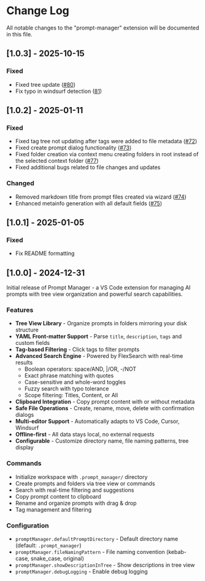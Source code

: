 # Change Log

All notable changes to the "prompt-manager" extension will be documented in this file.

## [1.0.3] - 2025-10-15

### Fixed

- Fixed tree update ([#80](https://github.com/necrokot-org/prompt-manager/pull/80))
- Fix typo in windsurf detection ([81](https://github.com/necrokot-org/prompt-manager/pull/81))

## [1.0.2] - 2025-01-11

### Fixed

- Fixed tag tree not updating after tags were added to file metadata ([#72](https://github.com/necrokot-org/prompt-manager/pull/72))
- Fixed create prompt dialog functionality ([#73](https://github.com/necrokot-org/prompt-manager/pull/73))
- Fixed folder creation via context menu creating folders in root instead of the selected context folder ([#77](https://github.com/necrokot-org/prompt-manager/pull/77))
- Fixed additional bugs related to file changes and updates

### Changed

- Removed markdown title from prompt files created via wizard ([#74](https://github.com/necrokot-org/prompt-manager/pull/74))
- Enhanced metainfo generation with all default fields ([#75](https://github.com/necrokot-org/prompt-manager/pull/75))

## [1.0.1] - 2025-01-05

### Fixed

- Fix README formatting

## [1.0.0] - 2024-12-31

Initial release of Prompt Manager - a VS Code extension for managing AI prompts with tree view organization and powerful search capabilities.

### Features

- **Tree View Library** - Organize prompts in folders mirroring your disk structure
- **YAML Front-matter Support** - Parse `title`, `description`, `tags` and custom fields
- **Tag-based Filtering** - Click tags to filter prompts
- **Advanced Search Engine** - Powered by FlexSearch with real-time results
  - Boolean operators: space/AND, |/OR, -/NOT
  - Exact phrase matching with quotes
  - Case-sensitive and whole-word toggles
  - Fuzzy search with typo tolerance
  - Scope filtering: Titles, Content, or All
- **Clipboard Integration** - Copy prompt content with or without metadata
- **Safe File Operations** - Create, rename, move, delete with confirmation dialogs
- **Multi-editor Support** - Automatically adapts to VS Code, Cursor, Windsurf
- **Offline-first** - All data stays local, no external requests
- **Configurable** - Customize directory name, file naming patterns, tree display

### Commands

- Initialize workspace with `.prompt_manager/` directory
- Create prompts and folders via tree view or commands
- Search with real-time filtering and suggestions
- Copy prompt content to clipboard
- Rename and organize prompts with drag & drop
- Tag management and filtering

### Configuration

- `promptManager.defaultPromptDirectory` - Default directory name (default: `.prompt_manager`)
- `promptManager.fileNamingPattern` - File naming convention (kebab-case, snake_case, original)
- `promptManager.showDescriptionInTree` - Show descriptions in tree view
- `promptManager.debugLogging` - Enable debug logging
